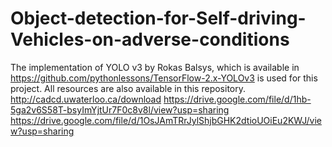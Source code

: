 # Object-detection-for-Self-driving-Vehicles-on-adverse-conditions
The implementation of YOLO v3 by Rokas Balsys, which is available in https://github.com/pythonlessons/TensorFlow-2.x-YOLOv3 is used for this project. All resources are also available in this repository. 
http://cadcd.uwaterloo.ca/download
https://drive.google.com/file/d/1hb-5ga2v6S58T-bsyImYjtUr7F0c8v8l/view?usp=sharing
https://drive.google.com/file/d/1OsJAmTRrJylShjbGHK2dtioUOiEu2KWJ/view?usp=sharing
